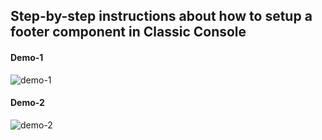 ## Step-by-step instructions about how to setup a footer component in Classic Console


#### Demo-1
![demo-1](./img/chatter-live-feed-2.gif)

#### Demo-2
![demo-2](./img/chatter-group-creation-1.gif)


